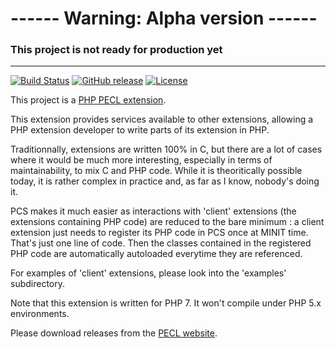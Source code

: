 # ------ Warning: Alpha version ------ #

### This project is not ready for production yet

----------


[![Build Status](https://travis-ci.org/flaupretre/pecl-pcs.svg?branch=master)](https://travis-ci.org/flaupretre/pecl-pcs)
[![GitHub release](https://img.shields.io/github/release/flaupretre/pecl-pcs.svg)](https://pecl.php.net/package/pcs)
[![License](https://img.shields.io/badge/License-PHP-blue.svg)](http://php.net/license/3_01.txt)

This project is a [PHP PECL extension](http://pecl.php.net/package/pcs "PHP PECL extension").

This extension provides services available to other extensions, allowing
a PHP extension developer to write parts of its extension in PHP.

Traditionnally, extensions are written 100% in C, but there are a lot of cases
where it would be much more interesting, especially in terms of maintainability, to mix C and PHP code.
While it is theoritically possible today, it is rather complex in practice and, as far as I know, nobody's doing it.

PCS makes it much easier as interactions with 'client' extensions (the extensions containing PHP code) are reduced
to the bare minimum : a client extension just needs to register its PHP code in PCS once at MINIT time. That's just one line of code. Then the classes contained in the registered
PHP code are automatically autoloaded everytime they are referenced.

For examples of 'client' extensions, please look into the 'examples' subdirectory.

Note that this extension is written for PHP 7. It won't compile under PHP 5.x environments.

Please download releases from the [PECL website](https://pecl.php.net/package/pcs).
